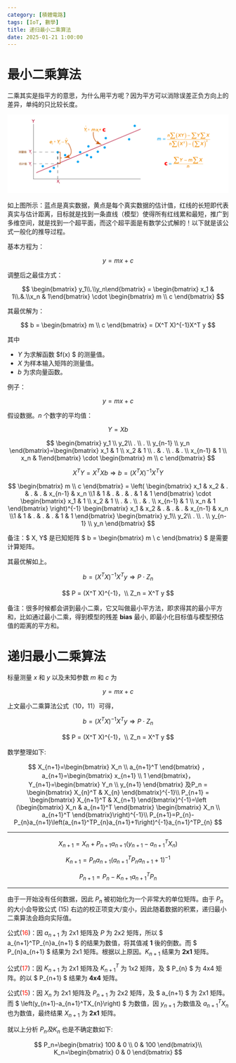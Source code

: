 ```yaml
---
category: [積體電路]
tags: [IoT, 數學]
title: 递归最小二乘算法
date: 2025-01-21 1:00:00
---
```


<style>
  table {
    width: 100%
    }
  td {
    vertical-align: center;
    text-align: center;
  }
  table.inputT{
    margin: 10px;
    width: auto;
    margin-left: auto;
    margin-right: auto;
    border: none;
  }
  input{
    text-align: center;
    padding: 0px 10px;
  }
  iframe{
    width: 100%;
    display: block;
    border-style:none;
  }
</style>

# 最小二乘算法

​二乘其实是指平方的意思，为什么用平方呢？因为平方可以消除误差正负方向上的差异，单纯的只比较长度。


![Alt X](../assets/img/math/lsqmethod.png)


如上图所示：蓝点是真实数据，黄点是每个真实数据的估计值，红线的长短即代表真实与估计距离，目标就是找到一条直线（模型）使得所有红线累和最短，推广到多维空间，就是找到一个超平面，而这个超平面是有数学公式解的！以下就是该公式一般化的推导过程。

基本方程为：

$$
y= mx + c
$$

调整后之最佳方式：

$$
\begin{bmatrix} y_1\\.\\y_n\end{bmatrix} = \begin{bmatrix} x_1 & 1\\.&.\\x_n & 1\end{bmatrix} \cdot \begin{bmatrix} m \\ c \end{bmatrix}
$$

其最优解为：

$$
b = \begin{bmatrix} m \\ c \end{bmatrix} = (X^T X)^{-1}X^T y
$$

其中
 - $Y$ 为求解函数 $f(x) $ 的测量值。
 - $X$ 为样本输入矩阵的测量值。
 - $b$ 为求向量函数。

例子：

$$
y=mx+c
$$

假设数据。$n$ 个数字的平均值：

$$
Y = X b
$$

$$
\begin{bmatrix} y_1 \\ y_2\\ . \\ . \\ y_{n-1} \\ y_n \end{bmatrix}=\begin{bmatrix} x_1 & 1 \\ x_2 & 1 \\ . & . \\ . & . \\ x_{n-1} & 1 \\ x_n & 1\end{bmatrix} \cdot \begin{bmatrix} m \\ c \end{bmatrix}
$$

$$
X^T Y  = X^T X b \Rightarrow b = (X^TX)^{-1}X^T Y
$$

$$
\begin{bmatrix} m \\ c \end{bmatrix} = \left( \begin{bmatrix} x_1 & x_2 & . & . & . & x_{n-1} & x_n \\1 & 1 & . & . & . & 1 & 1 \end{bmatrix} \cdot \begin{bmatrix} x_1 & 1 \\ x_2 & 1 \\ . & . \\ . & . \\ x_{n-1} & 1 \\ x_n & 1 \end{bmatrix} \right)^{-1} \begin{bmatrix}  x_1 & x_2 & . & . & . & x_{n-1} & x_n \\1 & 1 & . & . & . & 1 & 1 \end{bmatrix} \begin{bmatrix} y_1\\ y_2\\ . \\ . \\ y_{n-1} \\ y_n \end{bmatrix}
$$

备注：$ X, Y$  是已知矩阵 $ b = \begin{bmatrix} m \\ c \end{bmatrix} $ 是需要计算矩阵。

其最优解如上。

$$
b = (X^T X)^{-1}X^T y \Rightarrow  P \cdot Z_n
$$

$$
P = (X^T X)^{-1}，\\
Z_n = X^T y
$$


备注：很多时候都会讲到最小二乘，它又叫做最小平方法，即求得其的最小平方和，比如通过最小二乘，得到模型的残差 **bias** 最小, 即最小化目标值与模型预估值的距离的平方和。

# 递归最小二乘算法

标量测量 $x$ 和 $y$ 以及未知参数 $m$ 和 $c$ 为 

$$ y=mx + c$$ 

上文最小二乘算法公式（10，11）可得，

$$
b = (X^T X)^{-1}X^T y \Rightarrow  P \cdot Z_n
$$

$$
P = (X^T X)^{-1}，\\
Z_n = X^T y
$$

数学整理如下:

$$
X_{n+1}=\begin{bmatrix} X_n \\ a_{n+1}^T \end{bmatrix} ， a_{n+1}=\begin{bmatrix} x_{n+1} \\ 1 \end{bmatrix}，Y_{n+1}=\begin{bmatrix} Y_n \\ y_{n+1} \end{bmatrix} 及P_n = \begin{bmatrix} X_{n}^T & X_{n} \end{bmatrix}^{-1}\\
P_{n+1} = \begin{bmatrix} X_{n+1}^T & X_{n+1} \end{bmatrix}^{-1}=\left (\begin{bmatrix} X_n & a_{n+1}^T \end{bmatrix} \begin{bmatrix} X_n \\ a_{n+1}^T \end{bmatrix}\right)^{-1}\\
P_{n+1}=P_{n}-P_{n}a_{n+1}\left(a_{n+1}^TP_{n}a_{n+1}+1\right)^{-1}a_{n+1}^TP_{n}
$$

---

$$
X_{n+1}=X_n+P_{n+1}a_{n+1}\left(y_{n+1}-a_{n+1}^TX_{n}\right)
$$

$$
K_{n+1}=P_{n}a_{n+1}\left(a_{n+1}^TP_{n}a_{n+1}+1 \right)^{-1}
$$

$$
P_{n+1}=P_{n}-K_{n+1}a_{n+1}^TP_{n}
$$

---

由于一开始没有任何数据，因此 $P_n$ 被初始化为一个非常大的单位矩阵。由于 $P _n$ 的大小会导致公式 (15) 右边的校正项变大/变小，因此随着数据的积累，递归最小二乘算法会趋向实际值。


公式(<font color="#FF1000">16</font>)：因 $a_{n+1}$ 为 2x1 矩阵及 $P$ 为 2x2 矩阵，所以 $ a_{n+1}^TP_{n}a_{n+1} $ 的结果为数值，将其值减 **1** 後的倒数。而 $ P_{n}a_{n+1} $ 结果为 2x1 矩阵。根据以上原因。$K_{n+1}$ 结果为 **2x1** 矩阵。

公式(<font color="#FF1000">17</font>)：因 $K_{n+1}$ 为 2x1 矩阵及 $K_{n+1}^T$ 为 1x2 矩阵，及 $ P_{n}  $ 为 4x4 矩阵。的以 $ P_{n+1} $ 结果为 **4x4** 矩阵。

公式(<font color="#FF1000">15</font>)：因 $X_{n}$ 为 2x1 矩阵及 $P_{n+1}$ 为 2x2 矩阵，及 $ a_{n+1}  $ 为 2x1 矩阵。而 $ \left(y_{n+1}-a_{n+1}^TX_{n}\right) $ 为数值，因 $y_{n+1}$ 为数值及 $a_{n+1}^TX_{n}$ 也为数值，最终结果 $X_{n+1}$ 为 **2x1** 矩阵。

就以上分析 $P_n 及 K_n$ 也是不确定数如下:

$$
P_n=\begin{bmatrix} 100 & 0 \\ 0 & 100 \end{bmatrix}\\
K_n=\begin{bmatrix} 0 & 0 \end{bmatrix}
$$







